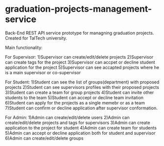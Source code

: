 # graduation-projects-management-service

Back-End REST API service prototype for managning graduation projects. Created for TalTech university.

Main functionality:

  For Supervisor:
    1)Supervisor can create/edit/delete projects
    2)Supervisor can create tags for the project
    3)Supervisor can accpet or decline student application for the project
    5)Supervisor can see accapted projects where he is a main supervisor or co-supervisor
    
 For Student:
    1)Student can see the list of groups(department) with proposed projects
    2)Student can see supervisors profiles with their proposed projects
    3)Student can create a team for group projects
    4)Student can invite other students to the team
    5)Student can accept or decline team invitation
    6)Student can apply for the projects as a single memebr or as a team
    7)Student can confirm or decline application after supervisor conformation.
    
For Admin:
  1)Admin can create/edit/delete users
  2)Admin can create/edit/delete projects and tags for supervisors
  3)Admin can create application to the project for student
  4)Admin can create team for students
  5)Admin can accept or decline application both for student and supervisor
  6)Admin can create/edit/delete groups

   
    
